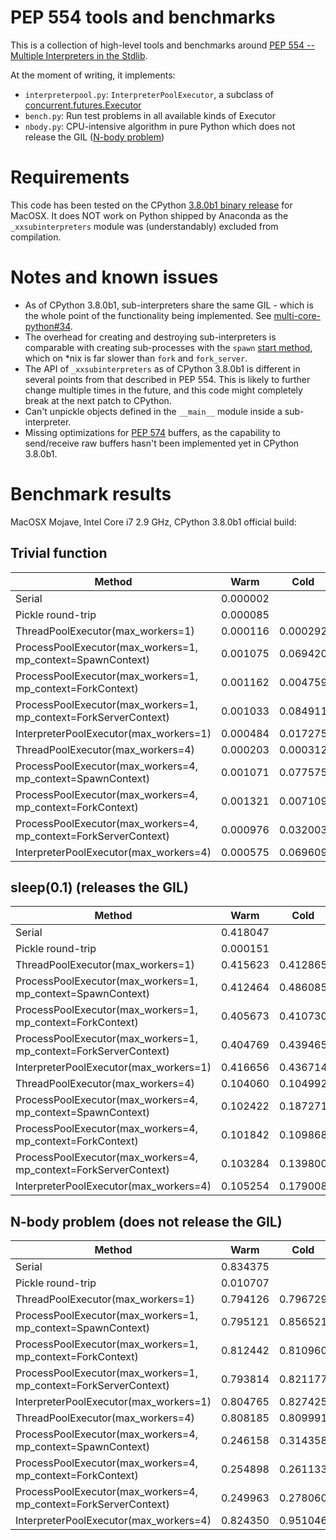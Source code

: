 PEP 554 tools and benchmarks
============================
This is a collection of high-level tools and benchmarks around 
[PEP 554 -- Multiple Interpreters in the Stdlib](https://www.python.org/dev/peps/pep-0554/).

At the moment of writing, it implements:

- ``interpreterpool.py``: ``InterpreterPoolExecutor``, a subclass of
  [concurrent.futures.Executor](https://docs.python.org/3/library/concurrent.futures.html)
- ``bench.py``: Run test problems in all available kinds of Executor
- ``nbody.py``: CPU-intensive algorithm in pure Python which does not release the GIL
  ([N-body problem](https://en.wikipedia.org/wiki/N-body_problem))

Requirements
============
This code has been tested on the CPython 
[3.8.0b1 binary release](https://www.python.org/downloads/release/python-380b1/)
for MacOSX. It does NOT work on Python shipped by Anaconda as the
``_xxsubinterpreters`` module was (understandably) excluded from compilation.

Notes and known issues
======================
- As of CPython 3.8.0b1, sub-interpreters share the same GIL - which is the
  whole point of the functionality being implemented. See
  [multi-core-python#34](https://github.com/ericsnowcurrently/multi-core-python/issues/34).
- The overhead for creating and destroying sub-interpreters is comparable with 
  creating sub-processes with the ``spawn``
  [start method](https://docs.python.org/3.7/library/multiprocessing.html#contexts-and-start-methods),
  which on *nix is far slower than ``fork`` and ``fork_server``.
- The API of ``_xxsubinterpreters`` as of CPython 3.8.0b1 is different in several points
  from that described in PEP 554. This is likely to further change multiple times in
  the future, and this code might completely break at the next patch to CPython.
- Can't unpickle objects defined in the ``__main__`` module inside a sub-interpreter.
- Missing optimizations for [PEP 574](https://www.python.org/dev/peps/pep-0574/)
  buffers, as the capability to send/receive raw buffers hasn't been implemented yet
  in CPython 3.8.0b1.

Benchmark results
=================
MacOSX Mojave, Intel Core i7 2.9 GHz, CPython 3.8.0b1 official build:


Trivial function
----------------
Method                                                           |Warm    |Cold    |Teardown
-----------------------------------------------------------------|--------|--------|--------
Serial                                                           |0.000002|        |        
Pickle round-trip                                                |0.000085|        |        
ThreadPoolExecutor(max_workers=1)                                |0.000116|0.000292|0.000047
ProcessPoolExecutor(max_workers=1, mp_context=SpawnContext)      |0.001075|0.069420|0.007123
ProcessPoolExecutor(max_workers=1, mp_context=ForkContext)       |0.001162|0.004759|0.001543
ProcessPoolExecutor(max_workers=1, mp_context=ForkServerContext) |0.001033|0.084911|0.001751
InterpreterPoolExecutor(max_workers=1)                           |0.000484|0.017275|0.004309
ThreadPoolExecutor(max_workers=4)                                |0.000203|0.000312|0.000078
ProcessPoolExecutor(max_workers=4, mp_context=SpawnContext)      |0.001071|0.077575|0.014475
ProcessPoolExecutor(max_workers=4, mp_context=ForkContext)       |0.001321|0.007109|0.001847
ProcessPoolExecutor(max_workers=4, mp_context=ForkServerContext) |0.000976|0.032003|0.002491
InterpreterPoolExecutor(max_workers=4)                           |0.000575|0.069609|0.025059

sleep(0.1) (releases the GIL)
-----------------------------
Method                                                           |Warm    |Cold    |Teardown
-----------------------------------------------------------------|--------|--------|--------
Serial                                                           |0.418047|        |        
Pickle round-trip                                                |0.000151|        |        
ThreadPoolExecutor(max_workers=1)                                |0.415623|0.412865|0.000137
ProcessPoolExecutor(max_workers=1, mp_context=SpawnContext)      |0.412464|0.486085|0.009833
ProcessPoolExecutor(max_workers=1, mp_context=ForkContext)       |0.405673|0.410730|0.002237
ProcessPoolExecutor(max_workers=1, mp_context=ForkServerContext) |0.404769|0.439465|0.002643
InterpreterPoolExecutor(max_workers=1)                           |0.416656|0.436714|0.006724
ThreadPoolExecutor(max_workers=4)                                |0.104060|0.104992|0.000194
ProcessPoolExecutor(max_workers=4, mp_context=SpawnContext)      |0.102422|0.187271|0.014333
ProcessPoolExecutor(max_workers=4, mp_context=ForkContext)       |0.101842|0.109868|0.002505
ProcessPoolExecutor(max_workers=4, mp_context=ForkServerContext) |0.103284|0.139800|0.003499
InterpreterPoolExecutor(max_workers=4)                           |0.105254|0.179008|0.028538

N-body problem (does not release the GIL)
-----------------------------------------
Method                                                           |Warm    |Cold    |Teardown
-----------------------------------------------------------------|--------|--------|--------
Serial                                                           |0.834375|        |        
Pickle round-trip                                                |0.010707|        |        
ThreadPoolExecutor(max_workers=1)                                |0.794126|0.796729|0.000084
ProcessPoolExecutor(max_workers=1, mp_context=SpawnContext)      |0.795121|0.856521|0.006806
ProcessPoolExecutor(max_workers=1, mp_context=ForkContext)       |0.812442|0.810960|0.002012
ProcessPoolExecutor(max_workers=1, mp_context=ForkServerContext) |0.793814|0.821177|0.001973
InterpreterPoolExecutor(max_workers=1)                           |0.804765|0.827425|0.006350
ThreadPoolExecutor(max_workers=4)                                |0.808185|0.809991|0.000389
ProcessPoolExecutor(max_workers=4, mp_context=SpawnContext)      |0.246158|0.314358|0.012593
ProcessPoolExecutor(max_workers=4, mp_context=ForkContext)       |0.254898|0.261133|0.002364
ProcessPoolExecutor(max_workers=4, mp_context=ForkServerContext) |0.249963|0.278060|0.002725
InterpreterPoolExecutor(max_workers=4)                           |0.824350|0.951046|0.043593